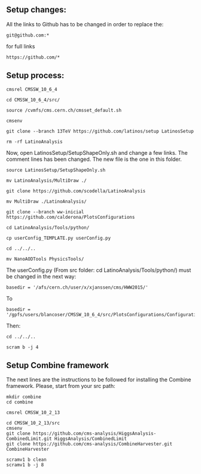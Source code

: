 ## Setup changes:

All the links to Github has to be changed in order to replace the:

```git@github.com:*```

 for full links 
 
 ```https://github.com/*```


## Setup process:

```
cmsrel CMSSW_10_6_4

cd CMSSW_10_6_4/src/

source /cvmfs/cms.cern.ch/cmsset_default.sh

cmsenv

git clone --branch 13TeV https://github.com/latinos/setup LatinosSetup

rm -rf LatinoAnalysis
```

Now, open LatinosSetup/SetupShapeOnly.sh and change a few links. The comment lines has been changed.
The new file is the one in this folder.

```
source LatinosSetup/SetupShapeOnly.sh

mv LatinoAnalysis/MultiDraw ./

git clone https://github.com/scodella/LatinoAnalysis

mv MultiDraw ./LatinoAnalysis/

git clone --branch ww-inicial https://github.com/calderona/PlotsConfigurations

cd LatinoAnalysis/Tools/python/

cp userConfig_TEMPLATE.py userConfig.py

cd ../../..

mv NanoAODTools PhysicsTools/

```
The userConfig.py (From src folder: cd LatinoAnalysis/Tools/python/) must be changed in the next way:

```
basedir = '/afs/cern.ch/user/x/xjanssen/cms/HWW2015/'
```
To
```
basedir = '/gpfs/users/blancoser/CMSSW_10_6_4/src/PlotsConfigurations/Configurations/WW/Full2026_v6/'
```

Then:

``` 
cd ../../..

scram b -j 4

```

## Setup Combine framework

The next lines are the instructions to be followed for installing the Combine framework. Please, start from your src path:

```
mkdir combine
cd combine

cmsrel CMSSW_10_2_13

cd CMSSW_10_2_13/src
cmsenv
git clone https://github.com/cms-analysis/HiggsAnalysis-CombinedLimit.git HiggsAnalysis/CombinedLimit
git clone https://github.com/cms-analysis/CombineHarvester.git CombineHarvester

scramv1 b clean
scramv1 b -j 8





